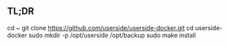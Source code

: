 ## TL;DR
   cd ~
   git clone https://github.com/userside/userside-docker.git
   cd userside-docker
   sudo mkdir -p /opt/userside /opt/backup
   sudo make install
